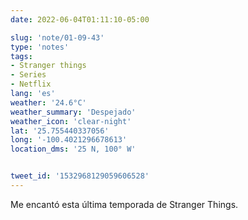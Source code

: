 ```yaml
---
date: 2022-06-04T01:11:10-05:00

slug: 'note/01-09-43'
type: 'notes'
tags:
- Stranger things
- Series
- Netflix
lang: 'es'
weather: '24.6°C'
weather_summary: 'Despejado'
weather_icon: 'clear-night'
lat: '25.755440337056'
long: '-100.4021296678613'
location_dms: '25 N, 100° W'


tweet_id: '1532968129059606528'
---
```

Me encantó esta última temporada de Stranger Things.